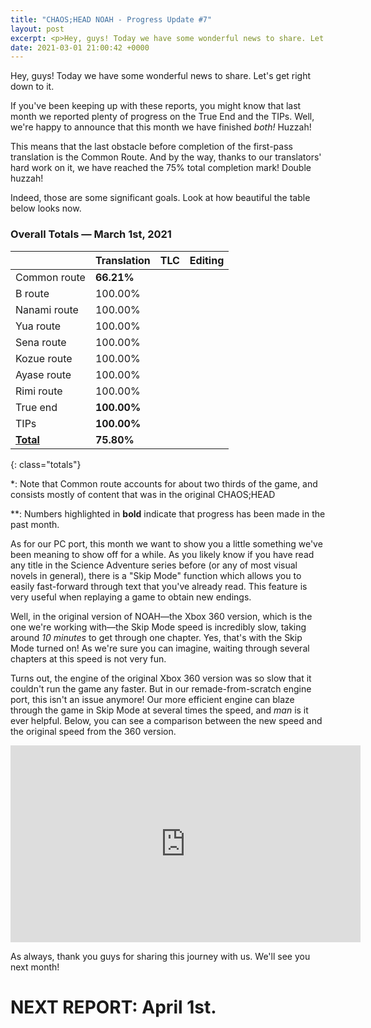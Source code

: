 ```yaml
---
title: "CHAOS;HEAD NOAH - Progress Update #7"
layout: post
excerpt: <p>Hey, guys! Today we have some wonderful news to share. Let's get right down to it.</p>
date: 2021-03-01 21:00:42 +0000
---
```


Hey, guys! Today we have some wonderful news to share. Let's get right down to it.

If you've been keeping up with these reports, you might know that last month we reported plenty of progress on the True End and the TIPs. Well, we're happy to announce that this month we have finished *both!* Huzzah!

This means that the last obstacle before completion of the first-pass translation is the Common Route. And by the way, thanks to our translators' hard work on it, we have reached the 75% total completion mark! Double huzzah!

Indeed, those are some significant goals. Look at how beautiful the table below looks now.

### Overall Totals — March 1st, 2021

|                  | **Translation** | **TLC** | **Editing** |
| ---------------- | --------------- | ------- | ----------- |
| Common route     | **66.21%**      |         |             |
| B route          | 100.00%         |         |             |
| Nanami route     | 100.00%         |         |             |
| Yua route        | 100.00%         |         |             |
| Sena route       | 100.00%         |         |             |
| Kozue route      | 100.00%         |         |             |
| Ayase route      | 100.00%         |         |             |
| Rimi route       | 100.00%         |         |             |
| True end         | **100.00%**     |         |             |
| TIPs             | **100.00%**     |         |             |
| **<u>Total</u>** | **75.80%**      |         |             |
{: class="totals"}

\*: Note that Common route accounts for about two thirds of the game, and consists mostly of content that was in the original CHAOS;HEAD

\*\*: Numbers highlighted in **bold** indicate that progress has been made in the past month.

As for our PC port, this month we want to show you a little something we've been meaning to show off for a while. As you likely know if you have read any title in the Science Adventure series before (or any of most visual novels in general), there is a "Skip Mode" function which allows you to easily fast-forward through text that you've already read. This feature is very useful when replaying a game to obtain new endings.

Well, in the original version of NOAH—the Xbox 360 version, which is the one we're working with—the Skip Mode speed is incredibly slow, taking around *10 minutes* to get through one chapter. Yes, that's with the Skip Mode turned on! As we're sure you can imagine, waiting through several chapters at this speed is not very fun.

Turns out, the engine of the original Xbox 360 version was so slow that it couldn't run the game any faster. But in our remade-from-scratch engine port, this isn't an issue anymore! Our more efficient engine can blaze through the game in Skip Mode at several times the speed, and *man* is it ever helpful. Below, you can see a comparison between the new speed and the original speed from the 360 version.

<div class="youtube-wrapper"><iframe width="560" height="315" src="https://www.youtube-nocookie.com/embed/UAwyyYYEWuo" frameborder="0" allow="accelerometer; autoplay; encrypted-media; gyroscope; picture-in-picture" allowfullscreen></iframe></div>

As always, thank you guys for sharing this journey with us. We'll see you next month!

# NEXT REPORT: April 1st.
